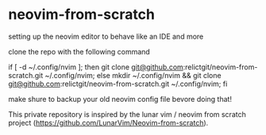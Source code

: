 # neovim-from-scratch
setting up the neovim editor to behave like an IDE and more

clone the repo with the following command

if [ -d ~/.config/nvim ]; then git clone git@github.com:relictgit/neovim-from-scratch.git ~/.config/nvim; else mkdir ~/.config/nvim && git clone git@github.com:relictgit/neovim-from-scratch.git ~/.config/nvim; fi

make shure to backup your old neovim config file bevore doing that!

This private repository is inspired by the lunar vim / neovim from scratch project (https://github.com/LunarVim/Neovim-from-scratch).
